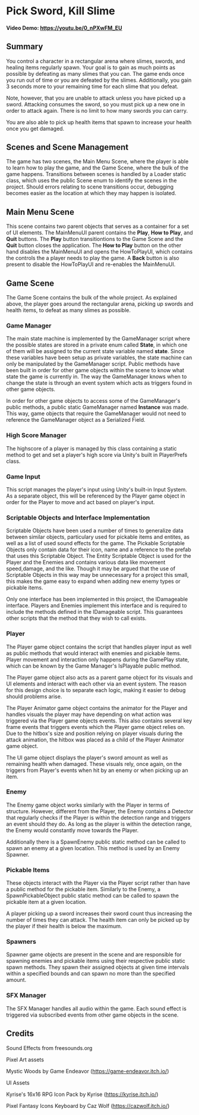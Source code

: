 # Pick Sword, Kill Slime
#### Video Demo: https://youtu.be/0_nPXwFM_EU

## Summary
You control a character in a rectangular arena where slimes, swords, and healing items regularly spawn. Your goal is to gain as much points as possible by defeating as many slimes that you can. The game ends once you run out of time or you are defeated by the slimes. Additionally, you gain 3 seconds more to your remaining time for each slime that you defeat.

Note, however, that you are unable to attack unless you have picked up a sword. Attacking consumes the sword, so you must pick up a new one in order to attack again. There is no limit to how many swords you can carry.

You are also able to pick up health items that spawn to increase your health once you get damaged.

## Scenes and Scene Management
The game has two scenes, the Main Menu Scene, where the player is able to learn how to play the game, and the Game Scene, where the bulk of the game happens. Transitions between scenes is handled by a Loader static class, which uses the public Scene enum to identify the scenes in the project. Should errors relating to scene transitions occur, debugging becomes easier as the location at which they may happen is isolated.

## Main Menu Scene
This scene contains two parent objects that serves as a container for a set of UI elements. The MainMenuUI parent contains the **Play**, **How to Play**, and **Quit** buttons. The **Play** button transitiontions to the Game Scene and the **Quit** button closes the application. The **How to Play** button on the other hand disables the MainMenuUI and opens the HowToPlayUI, which contains the controls the a player needs to play the game. A **Back** button is also present to disable the HowToPlayUI and re-enables the MainMenuUI.

## Game Scene
The Game Scene contains the bulk of the whole project. As explained above, the player goes around the rectangular arena, picking up swords and health items, to defeat as many slimes as possible.

### Game Manager
The main state machine is implemented by the GameManager script where the possible states are stored in a private enum called **State**, in which one of them will be assigned to the current state variable named **state**. Since these variables have been setup as private variables, the state machine can only be manipulated by the GameManager script. Public methods have been built in order for other game objects within the scene to know what state the game is currently in. The way the GameManager knows when to change the state is through an event system which acts as triggers found in other game objects.

In order for other game objects to access some of the GameManager's public methods, a public static GameManager named **Instance** was made. This way, game objects that require the GameManager would not need to reference the GameManager object as a Serialized Field.

### High Score Manager
The highscore of a player is managed by this class containing a static method to get and set a player's high score via Unity's built in PlayerPrefs class.

### Game Input
This script manages the player's input using Unity's built-in Input System. As a separate object, this will be referenced by the Player game object in order for the Player to move and act based on player's input.

### Scriptable Objects and Interface Implementation
Scriptable Objects have been used a number of times to generalize data between similar objects, particulary used for pickable items and entites, as well as a list of used sound effects for the game. The Pickable Scriptable Objects only contain data for their icon, name and a reference to the prefab that uses this Scriptable Object. The Entity Scriptable Object is used for the Player and the Enemies and contains various data like movement speed,damage, and the like. Though it may be argued that the use of Scriptable Objects in this way may be unnecessary for a project this small, this makes the game easy to expand when adding new enemy types or pickable items.

Only one interface has been implemented in this project, the IDamageable interface. Players and Enemies implement this interface and is required to include the methods defined in the IDamageable script. This guarantees other scripts that the method that they wish to call exists.

### Player
The Player game object contains the script that handles player input as well as public methods that would interact with enemies and pickable items. Player movement and interaction only happens during the GamePlay state, which can be known by the Game Manager's IsPlayable public method.

The Player game object also acts as a parent game object for its visuals and UI elements and interact with each other via an event system. The reason for this design choice is to separate each logic, making it easier to debug should problems arise.

The Player Animator game object contains the animator for the Player and handles visuals the player may have depending on what action was triggered via the Player game objects events. This also contains several key frame events that triggers events which the Player game object relies on. Due to the hitbox's size and position relying on player visuals during the attack animation, the hitbox was placed as a child of the Player Animator game object.

The UI game object displays the player's sword amount as well as remaining health when damaged. These visuals rely, once again, on the triggers from Player's events when hit by an enemy or when picking up an item.

### Enemy
The Enemy game object works similarly with the Player in terms of structure. However, different from the Player, the Enemy contains a Detector that regularly checks if the Player is within the detection range and triggers an event should they do. As long as the player is within the detection range, the Enemy would constantly move towards the Player.

Additionally there is a SpawnEnemy public static method can be called to spawn an enemy at a given location. This method is used by an Enemy Spawner.

### Pickable Items
These objects interact with the Player via the Player script rather than have a public method for the pickable item. Similarly to the Enemy, a SpawnPickableObject public static method can be called to spawn the pickable item at a given location.

A player picking up a sword increases their sword count thus increasing the number of times they can attack. The health item can only be picked up by the player if their health is below the maximum.

### Spawners
Spawner game objects are present in the scene and are responsible for spawning enemies and pickable items using their respective public static spawn methods. They spawn their assigned objects at given time intervals within a specified bounds and can spawn no more than the specified amount.

### SFX Manager
The SFX Manager handles all audio within the game. Each sound effect is triggered via subscribed events from other game objects in the scene.

## Credits
Sound Effects from freesounds.org

Pixel Art assets

Mystic Woods by Game Endeavor (https://game-endeavor.itch.io/)

UI Assets

Kyrise's 16x16 RPG Icon Pack by Kyrise (https://kyrise.itch.io/)

Pixel Fantasy Icons Keyboard by Caz Wolf (https://cazwolf.itch.io/)
